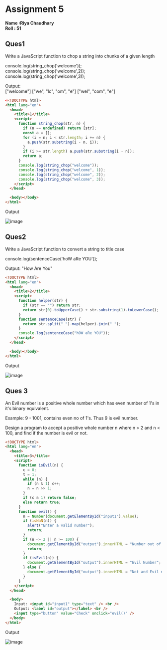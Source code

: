 # Assignment 5

<B> Name :Riya Chaudhary </B><br>
<B> Roll : 51 </B><br>

## Ques1

Write a JavaScript function to chop a string into chunks of a given length

console.log(string_chop('welcome'));<br>
console.log(string_chop('welcome',2));<br>
console.log(string_chop('welcome',3));<br>

Output:<br>
["welcome"]
["we", "lc", "om", "e"]
["wel", "com", "e"]

```html
<<!DOCTYPE html>
<html lang="en">
  <head>
    <title>1</title>
    <script>
      function string_chop(str, n) {
        if (n == undefined) return [str];
        const a = [];
        for (i = n; i < str.length; i += n) {
          a.push(str.substring(i - n, i));
        }
        if (i >= str.length) a.push(str.substring(i - n));
        return a;
      }
      console.log(string_chop("welcome"));
      console.log(string_chop("welcome", 1));
      console.log(string_chop("welcome", 2));
      console.log(string_chop("welcome", 3));
    </script>
  </head>

  <body></body>
</html>
```

<div style="page-break-after: always"></div>

Output

![image](/out1.png)

## Ques2

Write a JavaScript function to convert a string to title case

console.log(sentenceCase('hoW aRe YOU'));

Output:
"How Are You"

```html
<!DOCTYPE html>
<html lang="en">
  <head>
    <title>2</title>
    <script>
      function helper(str) {
        if (str == "") return str;
        return str[0].toUpperCase() + str.substring(1).toLowerCase();
      }
      function sentenceCase(str) {
        return str.split(" ").map(helper).join(" ");
      }
      console.log(sentenceCase("hOW aRe YOU"));
    </script>
  </head>

  <body></body>
</html>
```

<div style="page-break-after: always"></div>

Output

![image](/out.png)

<div style="page-break-after: always"></div>

## Ques 3

An Evil number is a positive whole number which has even number of 1's in
it's binary equivalent.

Example: 9 - 1001, contains even no of 1's. Thus 9 is evil number.

Design a program to accept a positive whole number n where n > 2 and n < 100,
and find if the number is evil or not.

```html
<!DOCTYPE html>
<html lang="en">
  <head>
    <title>3</title>
    <script>
      function isEvil(n) {
        c = 0;
        t = 1;
        while (n) {
          if (n & 1) c++;
          n = n >> 1;
        }
        if (c & 1) return false;
        else return true;
      }
      function evil() {
        n = Number(document.getElementById("input1").value);
        if (isNaN(n)) {
          alert("Enter a valid number");
          return;
        }
        if (n <= 2 || n >= 100) {
          document.getElementById("output").innerHTML = "Number out of Range";
          return;
        }
        if (isEvil(n)) {
          document.getElementById("output").innerHTML = "Evil Number";
        } else {
          document.getElementById("output").innerHTML = "Not and Evil number";
        }
      }
    </script>
  </head>

  <body>
    Input: <input id="input1" type="text" /> <br />
    Output: <label id="output"></label> <br />
    <input type="button" value="Check" onclick="evil()" />
  </body>
</html>
```

<div style="page-break-after: always"></div>

Output

![image](/out3.png)
